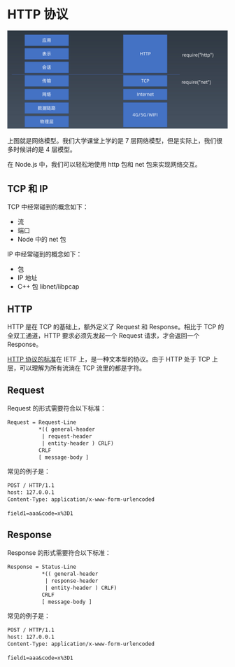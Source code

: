 # HTTP 协议

![net-p](../assets/img/net-p.png)

上图就是网络模型。我们大学课堂上学的是 7 层网络模型，但是实际上，我们很多时候讲的是 4 层模型。

在 Node.js 中，我们可以轻松地使用 http 包和 net 包来实现网络交互。

## TCP 和 IP

TCP 中经常碰到的概念如下：

- 流
- 端口
- Node 中的 net 包

IP 中经常碰到的概念如下：

- 包
- IP 地址
- C++ 包 libnet/libpcap

## HTTP

HTTP 是在 TCP 的基础上，额外定义了 Request 和 Response。相比于 TCP 的全双工通道，HTTP 要求必须先发起一个 Request 请求，才会返回一个 Response。

[HTTP 协议的标准](https://tools.ietf.org/html/rfc2616)在 IETF 上，是一种文本型的协议。由于 HTTP 处于 TCP 上层，可以理解为所有流淌在 TCP 流里的都是字符。

## Request

Request 的形式需要符合以下标准：

```text
Request = Request-Line
          *(( general-header
           | request-header
           | entity-header ) CRLF)
          CRLF
          [ message-body ]
```

常见的例子是：

```text
POST / HTTP/1.1
host: 127.0.0.1
Content-Type: application/x-www-form-urlencoded

field1=aaa&code=x%3D1
```

## Response

Response 的形式需要符合以下标准：

```text
Response = Status-Line
           *(( general-header
            | response-header
            | entity-header ) CRLF)
           CRLF
           [ message-body ]

```

常见的例子是：

```text
POST / HTTP/1.1
host: 127.0.0.1
Content-Type: application/x-www-form-urlencoded

field1=aaa&code=x%3D1
```
